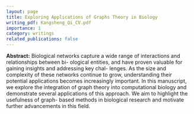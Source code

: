 ```yaml
---
layout: page
title: Exploring Applications of Graphs Theory in Biology
writing_pdf: Kangsheng_Qi_CV.pdf
importance: 1
category: writings
related_publications: false
---
```


**Abstract:** Biological networks capture a wide range of interactions and relationships between bi- ological entities, and have proven valuable for gaining insights and addressing key chal- lenges. As the size and complexity of these networks continue to grow, understanding their potential applications becomes increasingly important. In this manuscript, we explore the integration of graph theory into computational biology and demonstrate several applications of this approach. We aim to highlight the usefulness of graph- based methods in biological research and motivate further advancements in this field.

